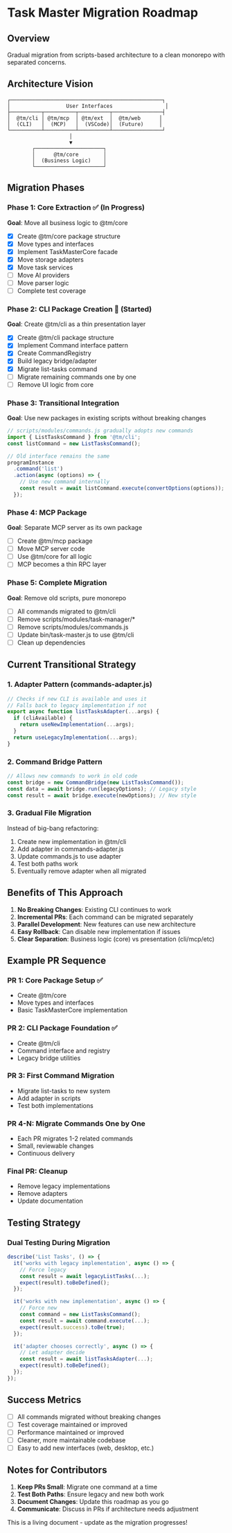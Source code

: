 # Task Master Migration Roadmap

## Overview
Gradual migration from scripts-based architecture to a clean monorepo with separated concerns.

## Architecture Vision

```
┌─────────────────────────────────────────────────┐
│                  User Interfaces                 │
├──────────┬──────────┬──────────┬────────────────┤
│  @tm/cli │ @tm/mcp  │ @tm/ext  │  @tm/web      │
│  (CLI)   │  (MCP)   │  (VSCode)│  (Future)     │
└──────────┴──────────┴──────────┴────────────────┘
                    │
                    ▼
        ┌──────────────────────┐
        │      @tm/core        │
        │  (Business Logic)    │
        └──────────────────────┘
```

## Migration Phases

### Phase 1: Core Extraction ✅ (In Progress)
**Goal**: Move all business logic to @tm/core

- [x] Create @tm/core package structure
- [x] Move types and interfaces
- [x] Implement TaskMasterCore facade
- [x] Move storage adapters
- [x] Move task services
- [ ] Move AI providers
- [ ] Move parser logic
- [ ] Complete test coverage

### Phase 2: CLI Package Creation 🚧 (Started)
**Goal**: Create @tm/cli as a thin presentation layer

- [x] Create @tm/cli package structure
- [x] Implement Command interface pattern
- [x] Create CommandRegistry
- [x] Build legacy bridge/adapter
- [x] Migrate list-tasks command
- [ ] Migrate remaining commands one by one
- [ ] Remove UI logic from core

### Phase 3: Transitional Integration
**Goal**: Use new packages in existing scripts without breaking changes

```javascript
// scripts/modules/commands.js gradually adopts new commands
import { ListTasksCommand } from '@tm/cli';
const listCommand = new ListTasksCommand();

// Old interface remains the same
programInstance
  .command('list')
  .action(async (options) => {
    // Use new command internally
    const result = await listCommand.execute(convertOptions(options));
  });
```

### Phase 4: MCP Package
**Goal**: Separate MCP server as its own package

- [ ] Create @tm/mcp package
- [ ] Move MCP server code
- [ ] Use @tm/core for all logic
- [ ] MCP becomes a thin RPC layer

### Phase 5: Complete Migration
**Goal**: Remove old scripts, pure monorepo

- [ ] All commands migrated to @tm/cli
- [ ] Remove scripts/modules/task-manager/*
- [ ] Remove scripts/modules/commands.js
- [ ] Update bin/task-master.js to use @tm/cli
- [ ] Clean up dependencies

## Current Transitional Strategy

### 1. Adapter Pattern (commands-adapter.js)
```javascript
// Checks if new CLI is available and uses it
// Falls back to legacy implementation if not
export async function listTasksAdapter(...args) {
  if (cliAvailable) {
    return useNewImplementation(...args);
  }
  return useLegacyImplementation(...args);
}
```

### 2. Command Bridge Pattern
```javascript
// Allows new commands to work in old code
const bridge = new CommandBridge(new ListTasksCommand());
const data = await bridge.run(legacyOptions); // Legacy style
const result = await bridge.execute(newOptions); // New style
```

### 3. Gradual File Migration
Instead of big-bang refactoring:
1. Create new implementation in @tm/cli
2. Add adapter in commands-adapter.js
3. Update commands.js to use adapter
4. Test both paths work
5. Eventually remove adapter when all migrated

## Benefits of This Approach

1. **No Breaking Changes**: Existing CLI continues to work
2. **Incremental PRs**: Each command can be migrated separately
3. **Parallel Development**: New features can use new architecture
4. **Easy Rollback**: Can disable new implementation if issues
5. **Clear Separation**: Business logic (core) vs presentation (cli/mcp/etc)

## Example PR Sequence

### PR 1: Core Package Setup ✅
- Create @tm/core
- Move types and interfaces
- Basic TaskMasterCore implementation

### PR 2: CLI Package Foundation ✅
- Create @tm/cli
- Command interface and registry
- Legacy bridge utilities

### PR 3: First Command Migration
- Migrate list-tasks to new system
- Add adapter in scripts
- Test both implementations

### PR 4-N: Migrate Commands One by One
- Each PR migrates 1-2 related commands
- Small, reviewable changes
- Continuous delivery

### Final PR: Cleanup
- Remove legacy implementations
- Remove adapters
- Update documentation

## Testing Strategy

### Dual Testing During Migration
```javascript
describe('List Tasks', () => {
  it('works with legacy implementation', async () => {
    // Force legacy
    const result = await legacyListTasks(...);
    expect(result).toBeDefined();
  });

  it('works with new implementation', async () => {
    // Force new
    const command = new ListTasksCommand();
    const result = await command.execute(...);
    expect(result.success).toBe(true);
  });

  it('adapter chooses correctly', async () => {
    // Let adapter decide
    const result = await listTasksAdapter(...);
    expect(result).toBeDefined();
  });
});
```

## Success Metrics

- [ ] All commands migrated without breaking changes
- [ ] Test coverage maintained or improved
- [ ] Performance maintained or improved
- [ ] Cleaner, more maintainable codebase
- [ ] Easy to add new interfaces (web, desktop, etc.)

## Notes for Contributors

1. **Keep PRs Small**: Migrate one command at a time
2. **Test Both Paths**: Ensure legacy and new both work
3. **Document Changes**: Update this roadmap as you go
4. **Communicate**: Discuss in PRs if architecture needs adjustment

This is a living document - update as the migration progresses!